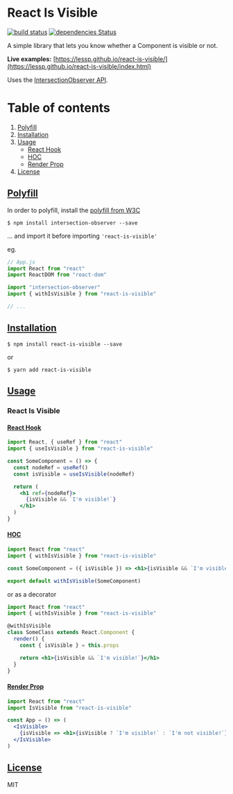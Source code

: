 # React Is Visible

[![build status](https://img.shields.io/travis/lessp/react-is-visible/master.svg?style=flat-square)](https://travis-ci.org/lessp/react-is-visible)
[![dependencies Status](https://david-dm.org/lessp/react-is-visible/status.svg?style=flat-square)](https://david-dm.org/lessp/react-is-visible)

A simple library that lets you know whether a Component is visible or not.

**Live examples:** [https://lessp.github.io/react-is-visible/](https://lessp.github.io/react-is-visible/index.html)

Uses the [IntersectionObserver API](https://developer.mozilla.org/en-US/docs/Web/API/IntersectionObserver).

# Table of contents
1. [Polyfill](#polyfill)
2. [Installation](#installation)
3. [Usage](#usage) 
     - [React Hook](#react-hook)
     - [HOC](#hoc)
     - [Render Prop](#render-prop)
4. [License](#license)


## [Polyfill](#polyfilll)

In order to polyfill, install the [polyfill from W3C](https://github.com/w3c/IntersectionObserver/tree/master/polyfill)

    $ npm install intersection-observer --save

... and import it before importing `'react-is-visible'`

eg.

```jsx
// App.js
import React from "react"
import ReactDOM from "react-dom"

import "intersection-observer"
import { withIsVisible } from "react-is-visible"

// ...
```

## [Installation](#installation)

    $ npm install react-is-visible --save

or

    $ yarn add react-is-visible

## [Usage](#usage)

### React Is Visible

#### [React Hook](#react-hook)

```jsx
import React, { useRef } from "react"
import { useIsVisible } from "react-is-visible"

const SomeComponent = () => {
  const nodeRef = useRef()
  const isVisible = useIsVisible(nodeRef)

  return (
    <h1 ref={nodeRef}>
      {isVisible && `I'm visible!`}
    </h1>
  )
}
```

#### [HOC](#hoc)

```jsx
import React from "react"
import { withIsVisible } from "react-is-visible"

const SomeComponent = ({ isVisible }) => <h1>{isVisible && `I'm visible!`}</h1>

export default withIsVisible(SomeComponent)
```

or as a decorator

```jsx
import React from "react"
import { withIsVisible } from "react-is-visible"

@withIsVisible
class SomeClass extends React.Component {
  render() {
    const { isVisible } = this.props

    return <h1>{isVisible && `I'm visible!`}</h1>
  }
}
```

#### [Render Prop](#render-prop)

```jsx
import React from "react"
import IsVisible from "react-is-visible"

const App = () => (
  <IsVisible>
    {isVisible => <h1>{isVisible ? `I'm visible!` : `I'm not visible!`}</h1>}
  </IsVisible>
)
```

## [License](#license)

MIT
